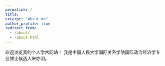 ```yaml
---
permalink: /
title: 
excerpt: "About me"
author_profile: true
redirect_from: 
  - /about/
  - /about.html
---
```


欢迎浏览我的个人学术网站！
我是中国人民大学国际关系学院国际政治经济学专业博士候选人宋亦明。
